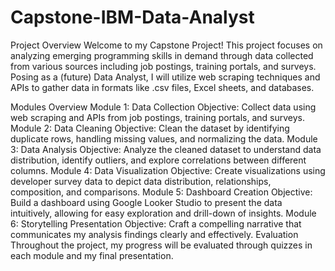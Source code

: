 # Capstone-IBM-Data-Analyst
Project Overview
Welcome to my Capstone Project! This project focuses on analyzing emerging programming skills in demand through data collected from various sources including job postings, training portals, and surveys. Posing as a (future) Data Analyst, I will utilize web scraping techniques and APIs to gather data in formats like .csv files, Excel sheets, and databases.

Modules Overview
Module 1: Data Collection
Objective: Collect data using web scraping and APIs from job postings, training portals, and surveys.
Module 2: Data Cleaning
Objective: Clean the dataset by identifying duplicate rows, handling missing values, and normalizing the data.
Module 3: Data Analysis
Objective: Analyze the cleaned dataset to understand data distribution, identify outliers, and explore correlations between different columns.
Module 4: Data Visualization
Objective: Create visualizations using developer survey data to depict data distribution, relationships, composition, and comparisons.
Module 5: Dashboard Creation
Objective: Build a dashboard using Google Looker Studio to present the data intuitively, allowing for easy exploration and drill-down of insights.
Module 6: Storytelling Presentation
Objective: Craft a compelling narrative that communicates my analysis findings clearly and effectively.
Evaluation
Throughout the project, my progress will be evaluated through quizzes in each module and my final presentation.



